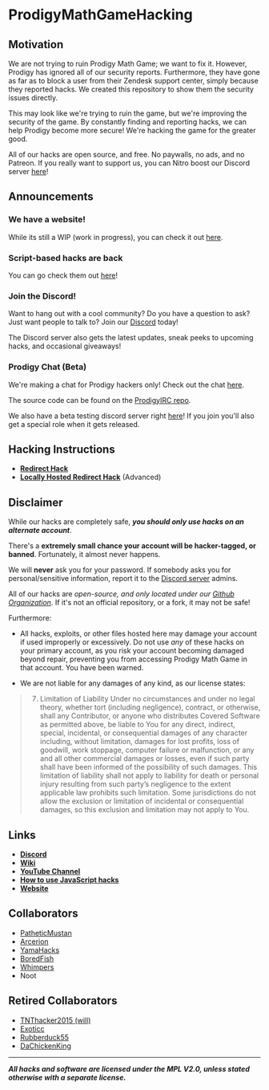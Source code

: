 # ProdigyMathGameHacking

## Motivation
We are not trying to ruin Prodigy Math Game; we want to fix it. However, Prodigy has ignored all of our security reports. Furthermore, they have gone as far as to block a user from their Zendesk support center, simply because they reported hacks. We created this repository to show them the security issues directly.

This may look like we're trying to ruin the game, but we're improving the security of the game. By constantly finding and reporting hacks, we can help Prodigy
become more secure! We're hacking the game for the greater good.

All of our hacks are open source, and free. No paywalls, no ads, and no Patreon. If you really want to support us, you can Nitro boost our Discord server [here](https://discord.gg/XQDfbfq)!

## Announcements
### We have a website!
While its still a WIP (work in progress), you can check it out [here](https://prodigyhacking.com/).

### Script-based hacks are back
You can go check them out [here](https://github.com/Prodigy-Hacking/ProdigyMathGameHacking/blob/master/hacks/Script-Based%20Hacks/)!

### Join the Discord!
Want to hang out with a cool community? Do you have a question to ask? Just want people to talk to? Join our [Discord](https://discord.gg/XQDfbfq) today!

The Discord server also gets the latest updates, sneak peeks to upcoming hacks, and occasional giveaways!

### Prodigy Chat (Beta)
We're making a chat for Prodigy hackers only! Check out the chat [here](http://prodigyhacking.ml:3000).

The source code can be found on the [ProdigyIRC repo](https://github.com/Prodigy-Hacking/ProdigyIRC).

We also have a beta testing discord server right [here](https://discord.gg/B5wgnRK)! If you join you'll
also get a special role when it gets released.

## Hacking Instructions
- **[Redirect Hack](https://github.com/Prodigy-Hacking/ProdigyMathGameHacking/wiki/Redirect-Hack)**
- **[Locally Hosted Redirect Hack](https://github.com/Prodigy-Hacking/Redirector#using-redirector-locally-advanced)** (Advanced)

## Disclaimer
While our hacks are completely safe, ***you should only use hacks on an alternate account***.

There's a **extremely small chance your account will be hacker-tagged, or banned**. Fortunately, it almost never happens.

We will **never** ask you for your password. If somebody asks you for personal/sensitive information, report it to the [Discord server](https://discord.gg/XQDfbfq) admins. 

All of our hacks are *open-source, and only located under our [Github Organization](https://github.com/Prodigy-Hacking)*.
If it's not an official repository, or a fork, it may not be safe!

Furthermore:

- All hacks, exploits, or other files hosted here may damage your account if used improperly or excessively. Do not use *any* of these hacks on your primary account, as you risk your account becoming damaged beyond repair, preventing you from accessing Prodigy Math Game in that account. You have been warned.
   
- We are not liable for any damages of any kind, as our license states:
> 7. Limitation of Liability
>    Under no circumstances and under no legal theory, whether tort (including negligence), contract, or otherwise, shall any Contributor, or anyone who distributes Covered Software as permitted above, be liable to You for any direct, indirect, special, incidental, or consequential damages of any character including, without limitation, damages for lost profits, loss of goodwill, work stoppage, computer failure or malfunction, or any and all other commercial damages or losses, even if such party shall have been informed of the possibility of such damages. This limitation of liability shall not apply to liability for death or personal injury resulting from such party’s negligence to the extent applicable law prohibits such limitation. Some jurisdictions do not allow the exclusion or limitation of incidental or consequential damages, so this exclusion and limitation may not apply to You.

## Links

-   **[Discord](https://discord.gg/XQDfbfq)**
-   **[Wiki](https://github.com/Prodigy-Hacking/ProdigyMathGameHacking/wiki)**
-   **[YouTube Channel](https://www.youtube.com/channel/UChIRMY6SdQrcADVscWTVv9A)**
-   **[How to use JavaScript hacks](https://github.com/Prodigy-Hacking/ProdigyMathGameHacking/wiki/How-to-use-Javascript-Hacks)**
-   **[Website](http://prodigymathgamehacking.tech/)**

## Collaborators

-   [PatheticMustan](https://github.com/PatheticMustan)
-   [Arcerion](https://github.com/ArcerionDev)
-   [YamaHacks](https://github.com/YamaHacks)
-   [BoredFish](https://github.com/BoredFishRE)
-   [Whimpers](https://github.com/KryptoCrash)
-   Noot

## Retired Collaborators

-   [TNThacker2015 (will)](https://github.com/TNThacker2015)
-   [Exoticc](https://github.com/Exoticc)
-   [Rubberduck55](https://github.com/Rubberduck55)
-   [DaChickenKing](https://github.com/DaChickenKing)
----
***All hacks and software are licensed under the MPL V2.0, unless stated otherwise with a separate license.***

